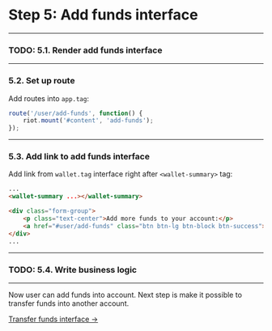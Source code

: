 # Step 5: Add funds interface

---

### TODO: 5.1. Render add funds interface

---

### 5.2. Set up route

Add routes into `app.tag`:

```javascript
route('/user/add-funds', function() {
    riot.mount('#content', 'add-funds');
});
```

---

### 5.3. Add link to add funds interface

Add link from `wallet.tag` interface right after `<wallet-summary>` tag:

```html
...
<wallet-summary ...></wallet-summary>

<div class="form-group">
    <p class="text-center">Add more funds to your account:</p>
    <a href="#user/add-funds" class="btn btn-lg btn-block btn-success">Add Funds</a>
</div>
...
```

---

### TODO: 5.4. Write business logic

---

Now user can add funds into account. Next step is make it possible to transfer funds into another account.

[Transfer funds interface →](step-6-transfer-funds.md)
